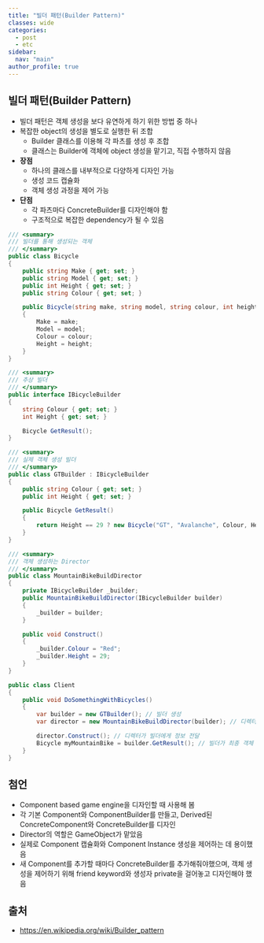 ```yaml
---
title: "빌더 패턴(Builder Pattern)"
classes: wide
categories: 
  - post
  - etc
sidebar:
  nav: "main"
author_profile: true
---
```


## 빌더 패턴(Builder Pattern)
* 빌더 패턴은 객체 생성을 보다 유연하게 하기 위한 방법 중 하나
* 복잡한 object의 생성을 별도로 실행한 뒤 조합
  - Builder 클래스를 이용해 각 파츠를 생성 후 조합
  - 클래스는 Builder에 객체에 object 생성을 맡기고, 직접 수행하지 않음
* **장점**
  - 하나의 클래스를 내부적으로 다양하게 디자인 가능
  - 생성 코드 캡슐화
  - 객체 생성 과정을 제어 가능
* **단점**
  - 각 파츠마다 ConcreteBuilder를 디자인해야 함
  - 구조적으로 복잡한 dependency가 될 수 있음

```csharp
/// <summary>
/// 빌더를 통해 생성되는 객체
/// </summary>
public class Bicycle
{
    public string Make { get; set; }
    public string Model { get; set; }
    public int Height { get; set; }
    public string Colour { get; set; }

    public Bicycle(string make, string model, string colour, int height)
    {
        Make = make;
        Model = model;
        Colour = colour;
        Height = height;
    }
}

/// <summary>
/// 추상 빌더
/// </summary>
public interface IBicycleBuilder
{
    string Colour { get; set; }
    int Height { get; set; }

    Bicycle GetResult();
}

/// <summary>
/// 실제 객체 생성 빌더
/// </summary>
public class GTBuilder : IBicycleBuilder
{
    public string Colour { get; set; }
    public int Height { get; set; }

    public Bicycle GetResult()
    {
        return Height == 29 ? new Bicycle("GT", "Avalanche", Colour, Height) : null;        
    }
}

/// <summary>
/// 객체 생성하는 Director
/// </summary>
public class MountainBikeBuildDirector
{
    private IBicycleBuilder _builder;
    public MountainBikeBuildDirector(IBicycleBuilder builder) 
    {
        _builder = builder;
    }

    public void Construct()
    {
        _builder.Colour = "Red";
        _builder.Height = 29;
    }
}

public class Client
{
    public void DoSomethingWithBicycles()
    {
        var builder = new GTBuilder(); // 빌더 생성
        var director = new MountainBikeBuildDirector(builder); // 디렉터에 빌더 할당

        director.Construct(); // 디렉터가 빌더에게 정보 전달
        Bicycle myMountainBike = builder.GetResult(); // 빌더가 최종 객체 생성
    }
}
```

## 첨언
* Component based game engine을 디자인할 때 사용해 봄
* 각 기본 Component와 ComponentBuilder를 만들고, Derived된 ConcreteComponent와 ConcreteBuilder를 디자인
* Director의 역할은 GameObject가 맡았음
* 실제로 Component 캡슐화와 Component Instance 생성을 제어하는 데 용이했음
* 새 Component를 추가할 때마다 ConcreteBuilder를 추가해줘야했으며, 객체 생성을 제어하기 위해 friend keyword와 생성자 private을 걸어놓고 디자인해야 했음 

## 출처
* <https://en.wikipedia.org/wiki/Builder_pattern>
